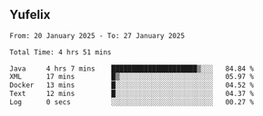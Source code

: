 ## Yufelix

<!--START_SECTION:waka-->

```txt
From: 20 January 2025 - To: 27 January 2025

Total Time: 4 hrs 51 mins

Java     4 hrs 7 mins    █████████████████████▒░░░   84.84 %
XML      17 mins         █▒░░░░░░░░░░░░░░░░░░░░░░░   05.97 %
Docker   13 mins         █░░░░░░░░░░░░░░░░░░░░░░░░   04.52 %
Text     12 mins         █░░░░░░░░░░░░░░░░░░░░░░░░   04.37 %
Log      0 secs          ░░░░░░░░░░░░░░░░░░░░░░░░░   00.27 %
```

<!--END_SECTION:waka-->

